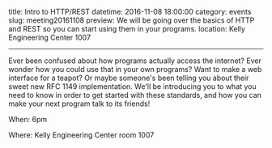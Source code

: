 title: Intro to HTTP/REST
datetime: 2016-11-08 18:00:00
category: events
slug: meeting20161108
preview: We will be going over the basics of HTTP and REST so you can start using them in your programs.
location: Kelly Engineering Center 1007

---

Ever been confused about how programs actually access the internet? Ever wonder how
you could use that in your own programs? Want to make a web interface for a teapot?
Or maybe someone's been telling you about their sweet new RFC 1149 implementation.
We'll be introducing you to what you need to know in order to get started with 
these standards, and how you can make your next program talk to its friends!

When: 6pm

Where: Kelly Engineering Center room 1007
